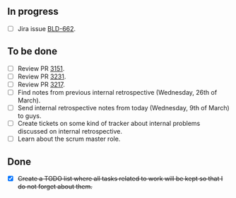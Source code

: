 ## In progress ##

- [ ] Jira issue [BLD-662](https://edx-wiki.atlassian.net/browse/BLD-662).

## To be done ##

- [ ] Review PR [3151](https://github.com/edx/edx-platform/pull/3151).
- [ ] Review PR [3231](https://github.com/edx/edx-platform/pull/3231).
- [ ] Review PR [3217](https://github.com/edx/edx-platform/pull/3217).
- [ ] Find notes from previous internal retrospective (Wednesday, 26th of March).
- [ ] Send internal retrospective notes from today (Wednesday, 9th of March) to guys.
- [ ] Create tickets on some kind of tracker about internal problems discussed on internal retrospective.
- [ ] Learn about the scrum master role.

## Done ##

- [X] ~~Create a TODO list where all tasks related to work will be kept so that I do not forget about them.~~
